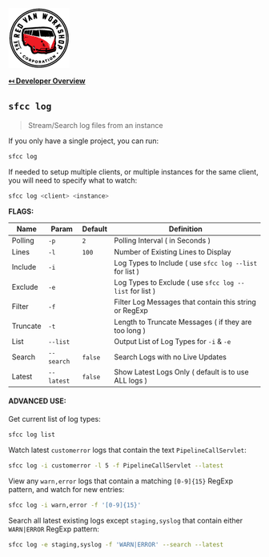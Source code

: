 ![Logo](img/logo.png "Logo")

**[↤ Developer Overview](../README.md#developer-overview)**

`sfcc log`
---

> Stream/Search log files from an instance

If you only have a single project, you can run:

```bash
sfcc log
```

If needed to setup multiple clients, or multiple instances for the same client, you will need to specify what to watch:

```bash
sfcc log <client> <instance>
```

**FLAGS:**

Name     | Param      | Default | Definition
---------|------------|---------|----------------------------------------------
Polling  | `-p`       | `2`     | Polling Interval ( in Seconds )
Lines    | `-l`       | `100`   | Number of Existing Lines to Display
Include  | `-i`       |         | Log Types to Include ( use `sfcc log --list` for list )
Exclude  | `-e`       |         | Log Types to Exclude ( use `sfcc log --list` for list )
Filter   | `-f`       |         | Filter Log Messages that contain this string or RegExp
Truncate | `-t`       |         | Length to Truncate Messages ( if they are too long )
List     | `--list`   |         | Output List of Log Types for `-i` & `-e`
Search   | `--search` | `false` | Search Logs with no Live Updates
Latest   | `--latest` | `false` | Show Latest Logs Only ( default is to use ALL logs )

#### ADVANCED USE:

Get current list of log types:

```bash
sfcc log list
```

Watch latest `customerror` logs that contain the text `PipelineCallServlet`:

```bash
sfcc log -i customerror -l 5 -f PipelineCallServlet --latest
```

View any `warn,error` logs that contain a matching `[0-9]{15}` RegExp pattern, and watch for new entries:

```bash
sfcc log -i warn,error -f '[0-9]{15}'
```

Search all latest existing logs except `staging,syslog` that contain either `WARN|ERROR` RegExp pattern:

```bash
sfcc log -e staging,syslog -f 'WARN|ERROR' --search --latest
```
